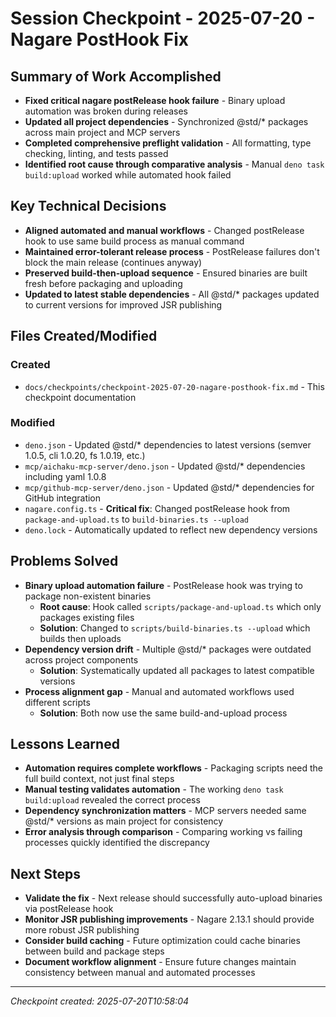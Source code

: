 # Session Checkpoint - 2025-07-20 - Nagare PostHook Fix

## Summary of Work Accomplished

- **Fixed critical nagare postRelease hook failure** - Binary upload automation was broken during releases
- **Updated all project dependencies** - Synchronized @std/\* packages across main project and MCP servers
- **Completed comprehensive preflight validation** - All formatting, type checking, linting, and tests passed
- **Identified root cause through comparative analysis** - Manual `deno task build:upload` worked while automated hook
  failed

## Key Technical Decisions

- **Aligned automated and manual workflows** - Changed postRelease hook to use same build process as manual command
- **Maintained error-tolerant release process** - PostRelease failures don't block the main release (continues anyway)
- **Preserved build-then-upload sequence** - Ensured binaries are built fresh before packaging and uploading
- **Updated to latest stable dependencies** - All @std/\* packages updated to current versions for improved JSR
  publishing

## Files Created/Modified

### Created

- `docs/checkpoints/checkpoint-2025-07-20-nagare-posthook-fix.md` - This checkpoint documentation

### Modified

- `deno.json` - Updated @std/\* dependencies to latest versions (semver 1.0.5, cli 1.0.20, fs 1.0.19, etc.)
- `mcp/aichaku-mcp-server/deno.json` - Updated @std/\* dependencies including yaml 1.0.8
- `mcp/github-mcp-server/deno.json` - Updated @std/\* dependencies for GitHub integration
- `nagare.config.ts` - **Critical fix**: Changed postRelease hook from `package-and-upload.ts` to
  `build-binaries.ts --upload`
- `deno.lock` - Automatically updated to reflect new dependency versions

## Problems Solved

- **Binary upload automation failure** - PostRelease hook was trying to package non-existent binaries
  - **Root cause**: Hook called `scripts/package-and-upload.ts` which only packages existing files
  - **Solution**: Changed to `scripts/build-binaries.ts --upload` which builds then uploads
- **Dependency version drift** - Multiple @std/\* packages were outdated across project components
  - **Solution**: Systematically updated all packages to latest compatible versions
- **Process alignment gap** - Manual and automated workflows used different scripts
  - **Solution**: Both now use the same build-and-upload process

## Lessons Learned

- **Automation requires complete workflows** - Packaging scripts need the full build context, not just final steps
- **Manual testing validates automation** - The working `deno task build:upload` revealed the correct process
- **Dependency synchronization matters** - MCP servers needed same @std/\* versions as main project for consistency
- **Error analysis through comparison** - Comparing working vs failing processes quickly identified the discrepancy

## Next Steps

- **Validate the fix** - Next release should successfully auto-upload binaries via postRelease hook
- **Monitor JSR publishing improvements** - Nagare 2.13.1 should provide more robust JSR publishing
- **Consider build caching** - Future optimization could cache binaries between build and package steps
- **Document workflow alignment** - Ensure future changes maintain consistency between manual and automated processes

---

*Checkpoint created: 2025-07-20T10:58:04*
